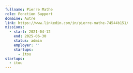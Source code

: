 ```yaml
---
fullname: Pierre Mathe
role: Fonction Support
domaine: Autre
link: https://www.linkedin.com/in/pierre-mathe-74544b151/
missions:
  - start: 2021-04-12
    end: 2025-06-30
    status: admin
    employer: ''
    startups:
      - itou
startups:
  - itou
---
```

